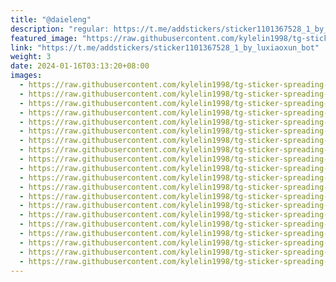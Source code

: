 ```yaml
---
title: "@daieleng"
description: "regular: https://t.me/addstickers/sticker1101367528_1_by_luxiaoxun_bot"
featured_image: "https://raw.githubusercontent.com/kylelin1998/tg-sticker-spreading-worldwide-images/main/img/c493b4d8-5826-4ae2-87ac-f815f32486c8.jpg"
link: "https://t.me/addstickers/sticker1101367528_1_by_luxiaoxun_bot"
weight: 3
date: 2024-01-16T03:13:20+08:00
images:
  - https://raw.githubusercontent.com/kylelin1998/tg-sticker-spreading-worldwide-images/main/img/c493b4d8-5826-4ae2-87ac-f815f32486c8.jpg
  - https://raw.githubusercontent.com/kylelin1998/tg-sticker-spreading-worldwide-images/main/img/0ac8d19d-05e5-4148-9a86-9aea79ef71c8.jpg
  - https://raw.githubusercontent.com/kylelin1998/tg-sticker-spreading-worldwide-images/main/img/ee3b6737-f1da-442f-8359-6ccac7ea3a47.jpg
  - https://raw.githubusercontent.com/kylelin1998/tg-sticker-spreading-worldwide-images/main/img/f3fd5df6-7219-43b0-ba4c-0e43f1db780c.jpg
  - https://raw.githubusercontent.com/kylelin1998/tg-sticker-spreading-worldwide-images/main/img/4371f6b2-ce43-4ad7-a6d0-5f11c320e19a.jpg
  - https://raw.githubusercontent.com/kylelin1998/tg-sticker-spreading-worldwide-images/main/img/7341344b-d877-4b6d-ad93-1265904a3a9a.jpg
  - https://raw.githubusercontent.com/kylelin1998/tg-sticker-spreading-worldwide-images/main/img/136abb7f-d9b6-4ec3-97a9-34eddf0d11ec.jpg
  - https://raw.githubusercontent.com/kylelin1998/tg-sticker-spreading-worldwide-images/main/img/f501323a-329d-443e-84ee-01a20547a6bc.jpg
  - https://raw.githubusercontent.com/kylelin1998/tg-sticker-spreading-worldwide-images/main/img/f3d9adf6-8ea1-4a8b-b5ad-75c8e9af249d.jpg
  - https://raw.githubusercontent.com/kylelin1998/tg-sticker-spreading-worldwide-images/main/img/c5c6cc16-09df-43bb-b766-2878f45ceb80.jpg
  - https://raw.githubusercontent.com/kylelin1998/tg-sticker-spreading-worldwide-images/main/img/0caa4de8-a13e-4af0-9802-67afa886e03f.jpg
  - https://raw.githubusercontent.com/kylelin1998/tg-sticker-spreading-worldwide-images/main/img/5ca01f54-a9be-42de-8465-efa38038baaf.jpg
  - https://raw.githubusercontent.com/kylelin1998/tg-sticker-spreading-worldwide-images/main/img/f447b6ec-f906-4135-8404-4dc8e35a6544.jpg
  - https://raw.githubusercontent.com/kylelin1998/tg-sticker-spreading-worldwide-images/main/img/340efa46-aaa0-4ebf-8066-574aa9970200.jpg
  - https://raw.githubusercontent.com/kylelin1998/tg-sticker-spreading-worldwide-images/main/img/f634de3d-f2a7-47c0-b52f-e897243b0f2d.jpg
  - https://raw.githubusercontent.com/kylelin1998/tg-sticker-spreading-worldwide-images/main/img/67dd69d0-358f-4409-b2ec-5a2cbdba73b1.jpg
  - https://raw.githubusercontent.com/kylelin1998/tg-sticker-spreading-worldwide-images/main/img/60a95ebc-93ea-4362-8ac8-979b0a97bb82.jpg
  - https://raw.githubusercontent.com/kylelin1998/tg-sticker-spreading-worldwide-images/main/img/48dd9806-4623-48e6-b8ce-755d5e9e3afd.jpg
  - https://raw.githubusercontent.com/kylelin1998/tg-sticker-spreading-worldwide-images/main/img/3576a2d5-32c7-456b-95c6-dc105faf8a02.jpg
  - https://raw.githubusercontent.com/kylelin1998/tg-sticker-spreading-worldwide-images/main/img/d579de40-707e-44d9-abe1-e69623eb6dea.jpg
---
```

